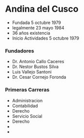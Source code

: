 # Andina del Cusco
- Fundada 5 octubre 1979
- legalmente 23 mayo 1984
- 36 años existencia
- Inicio Actividades 5 octubre 1979
### Fundadores
- Dr. Antonio Callo Caceres
- Dr. Nestor Bustos Silva
- Luis Vallejo Santoni
- Dr. Cesar Cornejo Foronda
### Primeras Carreras
- Administracion
- Contabilidad
- Derecho
- Servicio Social
- Derecho
- 
- 
<!--stackedit_data:
eyJoaXN0b3J5IjpbLTQwODYxMjM1OF19
-->